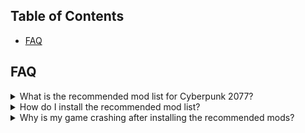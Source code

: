 <!DOCTYPE html>
<html>
<head>
    <link rel="stylesheet" href="z9er/CyberpunkTHING/style.css">
</head>
<body>
    
## Table of Contents

- [FAQ](#faq)

## FAQ

<details>
  <summary>What is the recommended mod list for Cyberpunk 2077?</summary>
  
  Lorem ipsum dolor sit amet, consectetur adipiscing elit. Sed euismod ac dolor vel pharetra. Sed gravida purus a dolor lobortis, sed bibendum dolor rutrum.
  
</details>

<details>
  <summary>How do I install the recommended mod list?</summary>
  
  Lorem ipsum dolor sit amet, consectetur adipiscing elit. Sed euismod ac dolor vel pharetra. Sed gravida purus a dolor lobortis, sed bibendum dolor rutrum.
  
</details>

<details>
  <summary>Why is my game crashing after installing the recommended mods?</summary>
  
  Lorem ipsum dolor sit amet, consectetur adipiscing elit. Sed euismod ac dolor vel pharetra. Sed gravida purus a dolor lobortis, sed bibendum dolor rutrum.
  
</details>

</body>
</html>
